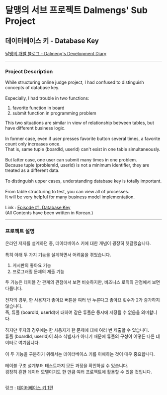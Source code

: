 <h1>달맹의 서브 프로젝트 Dalmengs' Sub Project</h1>
<h2>데이터베이스 키 - Database Key</h2>
<a href="http://dalmeng-commeng.tistory.com">달맹의 개발 블로그 - Dalmeng's Development Diary</a>
<hr>
<h3>Project Description</h3>
While structuring online judge project, I had confused to distinguish concepts of database key.<br><br>
Especially, I had trouble in two functions:<br>
<ol>
<li>favorite function in board</li>
<li>submit function in programming problem</li>
</ol>
This two situations are similar in view of relationship between tables, but have different business logic.<br><br>
In former case, even if user presses favorite button several times, a favorite count only increases once.<br>That is, same tuple (boardId, userId) can't exist in one table simultaneously.<br><br>
But latter case, one user can submit many times in one problem.<br>Because tuple (problemId, userId) is not a minimum identifier, they are treated as a different data.<br><br>
To distinguish upper cases, understanding database key is totally important.<br><br>
From table structuring to test, you can view all of  processes.<br>
It will be very helpful for many business model implementation.<br><br>
Link : <a href="http://dalmeng-commeng.tistory.com/3">Episode #1. Database Key</a><br>
(All Contents have been written in Korean.)

<hr>
<h3>프로젝트 설명</h3>
온라인 저지를 설계하던 중, 데이터베이스 키에 대한 개념이 굉장히 헷갈렸습니다.<br><br>
특히 아래 두 가지 기능을 설계하면서 어려움을 겪었습니다.<br>
<ol>
<li>게시판의 좋아요 기능</li>
<li>프로그래밍 문제의 제출 기능</li>
</ol>
두 기능은 테이블 간 관계의 관점에서 보면 비슷하지만, 비즈니스 로직의 관점에서 보면 다릅니다.<br><br>
전자의 경우, 한 사용자가 좋아요 버튼을 여러 번 누른다고 좋아요 횟수가 2가 증가하지 않습니다.<br>즉, 튜플 (boardId, userId)에 대하여 같은 튜플은 동시에 저장될 수 없음을 의미합니다.<br><br>
하지만 후자의 경우에는 한 사용자가 한 문제에 대해 여러 번 제출할 수 있습니다.<br>튜플 (boardId, userId)이 최소 식별자가 아니기 때문에 튜플의 구성이 어떻든 다른 데이터로 여겨집니다.<br><br>
이 두 기능을 구분하기 위해서는 데이터베이스 키를 이해하는 것이 매우 중요합니다.<br><br>
테이블 구조 설계부터 테스트까지 모든 과정을 확인하실 수 있습니다.<br>
굉장히 흔한 데이터 모델이기도 한 만큼 여러 프로젝트에 활용할 수 있을 것입니다.<br><br>

링크 : <a href="http://dalmeng-commeng.tistory.com/3">데이터베이스 키 1편</a>
